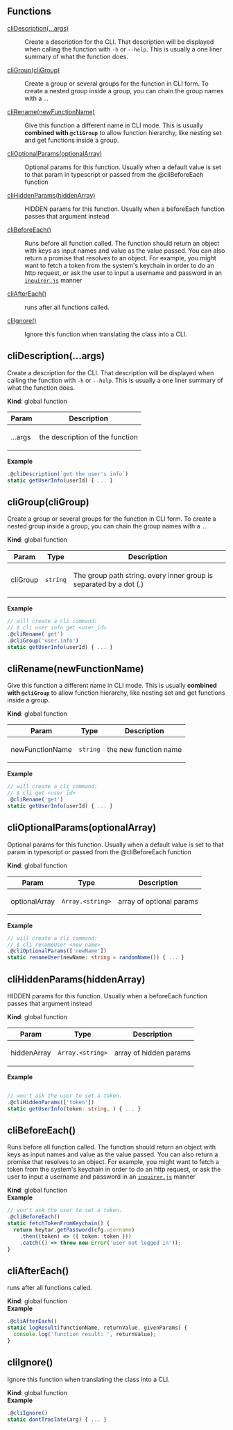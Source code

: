## Functions

<dl>
<dt><a href="#cliDescription">cliDescription(...args)</a></dt>
<dd><p>Create a description for the CLI.
 That description will be displayed when
calling the function with <code>-h</code> or <code>--help</code>.
This is usually a one liner summary of
what the function does.</p></dd>
<dt><a href="#cliGroup">cliGroup(cliGroup)</a></dt>
<dd><p>Create a group or several groups
for the function in CLI form.
To create a nested group inside a group,
you can chain the group names with a <code>.</code>.</p></dd>
<dt><a href="#cliRename">cliRename(newFunctionName)</a></dt>
<dd><p>Give this function a different name
in CLI mode.
This is usually <strong>combined with <code>@cliGroup</code></strong>
to allow function hierarchy, like
nesting set and get functions inside a group.</p></dd>
<dt><a href="#cliOptionalParams">cliOptionalParams(optionalArray)</a></dt>
<dd><p>Optional params for this function.
Usually when a default value is set
to that param in typescript or passed
from the @cliBeforeEach function</p></dd>
<dt><a href="#cliHiddenParams">cliHiddenParams(hiddenArray)</a></dt>
<dd><p>HIDDEN params for this function.
Usually when a beforeEach function
passes that argument instead</p></dd>
<dt><a href="#cliBeforeEach">cliBeforeEach()</a></dt>
<dd><p>Runs before all function called.
The function should return an object
with keys as input names and value as the
value passed. You can also return
a promise that resolves to an object.
For example, you might want to fetch a
token from the system&#39;s keychain in
order to do an http request, or ask
the user to input a username and password
in an <a href="https://github.com/SBoudrias/Inquirer.js/"><code>inquirer.js</code></a> manner</p></dd>
<dt><a href="#cliAfterEach">cliAfterEach()</a></dt>
<dd><p>runs after all functions called.</p></dd>
<dt><a href="#cliIgnore">cliIgnore()</a></dt>
<dd><p>Ignore this function when translating the class into a CLI.</p></dd>
</dl>

<a name="cliDescription"></a>

## cliDescription(...args)
<p>Create a description for the CLI.
 That description will be displayed when
calling the function with <code>-h</code> or <code>--help</code>.
This is usually a one liner summary of
what the function does.</p>

**Kind**: global function  

| Param | Description |
| --- | --- |
| ...args | <p>the description of the function</p> |

**Example**  
```typescript
.@cliDescription(`get the user's info`)
static getUserInfo(userId) { ... }
```
<a name="cliGroup"></a>

## cliGroup(cliGroup)
<p>Create a group or several groups
for the function in CLI form.
To create a nested group inside a group,
you can chain the group names with a <code>.</code>.</p>

**Kind**: global function  

| Param | Type | Description |
| --- | --- | --- |
| cliGroup | <code>string</code> | <p>The group path string. every inner group is separated by a dot (.)</p> |

**Example**  
```typescript
// will create a cli command:
// $ cli user info get <user_id>
.@cliRename('get')
.@cliGroup('user.info')
static getUserInfo(userId) { ... }
```
<a name="cliRename"></a>

## cliRename(newFunctionName)
<p>Give this function a different name
in CLI mode.
This is usually <strong>combined with <code>@cliGroup</code></strong>
to allow function hierarchy, like
nesting set and get functions inside a group.</p>

**Kind**: global function  

| Param | Type | Description |
| --- | --- | --- |
| newFunctionName | <code>string</code> | <p>the new function name</p> |

**Example**  
```typescript
// will create a cli command:
// $ cli get <user_id>
.@cliRename('get')
static getUserInfo(userId) { ... }
```
<a name="cliOptionalParams"></a>

## cliOptionalParams(optionalArray)
<p>Optional params for this function.
Usually when a default value is set
to that param in typescript or passed
from the @cliBeforeEach function</p>

**Kind**: global function  

| Param | Type | Description |
| --- | --- | --- |
| optionalArray | <code>Array.&lt;string&gt;</code> | <p>array of optional params</p> |

**Example**  
```typescript
// will create a cli command:
// $ cli renameUser <new_name>
.@cliOptionalParams(['newName'])
static renameUser(newName: string = randomName()) { ... }
```
<a name="cliHiddenParams"></a>

## cliHiddenParams(hiddenArray)
<p>HIDDEN params for this function.
Usually when a beforeEach function
passes that argument instead</p>

**Kind**: global function  

| Param | Type | Description |
| --- | --- | --- |
| hiddenArray | <code>Array.&lt;string&gt;</code> | <p>array of hidden params</p> |

**Example**  
```typescript

// won't ask the user to set a token.
.@cliHiddenParams(['token'])
static getUserInfo(token: string, ) { ... }
```
<a name="cliBeforeEach"></a>

## cliBeforeEach()
<p>Runs before all function called.
The function should return an object
with keys as input names and value as the
value passed. You can also return
a promise that resolves to an object.
For example, you might want to fetch a
token from the system's keychain in
order to do an http request, or ask
the user to input a username and password
in an <a href="https://github.com/SBoudrias/Inquirer.js/"><code>inquirer.js</code></a> manner</p>

**Kind**: global function  
**Example**  
```typescript
// won't ask the user to set a token.
.@cliBeforeEach()
static fetchTokenFromKeychain() {
  return keytar.getPassword(cfg.username)
    .then((token) => ({ token: token }))
    .catch(() => throw new Error('user not logged in'));
}
```
<a name="cliAfterEach"></a>

## cliAfterEach()
<p>runs after all functions called.</p>

**Kind**: global function  
**Example**  
```typescript
.@cliAfterEach()
static logResult(functionName, returnValue, givenParams) {
  console.log('function result: ', returnValue);
}
```
<a name="cliIgnore"></a>

## cliIgnore()
<p>Ignore this function when translating the class into a CLI.</p>

**Kind**: global function  
**Example**  
```typescript
.@cliIgnore()
static dontTraslate(arg) { ... }
```
